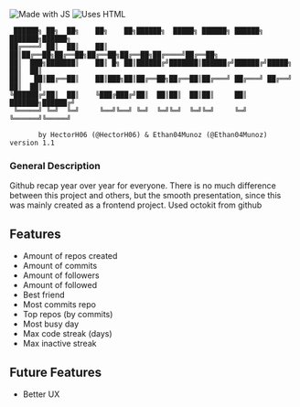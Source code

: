 ![Made with JS](https://forthebadge.com/images/badges/made-with-javascript.svg)
![Uses HTML](https://forthebadge.com/images/featured/featured-uses-html.svg)

```ascii
 ██████╗ ██╗  ██╗    ██╗    ██╗██████╗  █████╗ ██████╗ ██████╗ ███████╗██████╗ 
██╔════╝ ██║  ██║    ██║    ██║██╔══██╗██╔══██╗██╔══██╗██╔══██╗██╔════╝██╔══██╗
██║  ███╗███████║    ██║ █╗ ██║██████╔╝███████║██████╔╝██████╔╝█████╗  ██║  ██║
██║   ██║██╔══██║    ██║███╗██║██╔══██╗██╔══██║██╔═══╝ ██╔═══╝ ██╔══╝  ██║  ██║
╚██████╔╝██║  ██║    ╚███╔███╔╝██║  ██║██║  ██║██║     ██║     ███████╗██████╔╝
 ╚═════╝ ╚═╝  ╚═╝     ╚══╝╚══╝ ╚═╝  ╚═╝╚═╝  ╚═╝╚═╝     ╚═╝     ╚══════╝╚═════╝

       by HectorH06 (@HectorH06) & Ethan04Munoz (@Ethan04Munoz)          version 1.1
```

### General Description

Github recap year over year for everyone. There is no much difference between this project and others, but the smooth presentation, since this was mainly created as a frontend project.
Used octokit from github

## Features

- Amount of repos created
- Amount of commits
- Amount of followers
- Amount of followed
- Best friend
- Most commits repo
- Top repos (by commits)
- Most busy day
- Max code streak (days)
- Max inactive streak

## Future Features

- Better UX